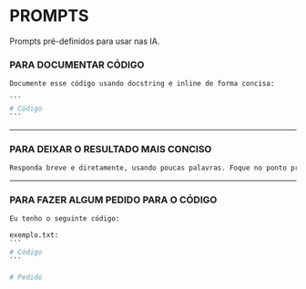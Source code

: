 # PROMPTS

Prompts pré-definidos para usar nas IA.

### PARA DOCUMENTAR CÓDIGO

``````bash
Documente esse código usando docstring e inline de forma concisa:

```
# Código
```
``````

---

### PARA DEIXAR O RESULTADO MAIS CONCISO

```bash
Responda breve e diretamente, usando poucas palavras. Foque no ponto principal sem elaboração ou perguntas adicionais.
```

---

### PARA FAZER ALGUM PEDIDO PARA O CÓDIGO

``````bash
Eu tenho o seguinte código:

exemplo.txt:
```
# Código
```

# Pedido
``````

